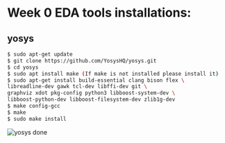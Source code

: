 # Week 0 EDA tools installations:

## yosys
```bash
$ sudo apt-get update 
$ git clone https://github.com/YosysHQ/yosys.git 
$ cd yosys 
$ sudo apt install make (If make is not installed please install it)  
$ sudo apt-get install build-essential clang bison flex \ 
libreadline-dev gawk tcl-dev libffi-dev git \ 
graphviz xdot pkg-config python3 libboost-system-dev \ 
libboost-python-dev libboost-filesystem-dev zlib1g-dev 
$ make config-gcc 
$ make  
$ sudo make install
```
![yosys done](Screenshots/yosys_installation_done.jpeg)
